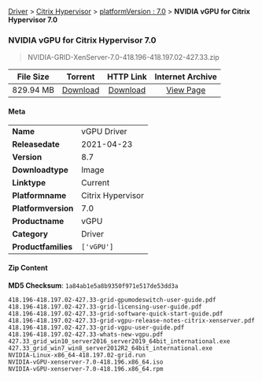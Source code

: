 
[Driver](/README.md)  >  [Citrix Hypervisor](/index/Driver/Citrix_Hypervisor.md)  >  [platformVersion : 7.0](/index/Driver/Citrix_Hypervisor/7.0.md)  >  **NVIDIA vGPU for Citrix Hypervisor 7.0**


###    NVIDIA vGPU for Citrix Hypervisor 7.0

> NVIDIA-GRID-XenServer-7.0-418.196-418.197.02-427.33.zip   


| **File Size** | **Torrent**  | **HTTP Link** | **Internet Archive** |
|:-------------:|:------------:|:-------------:|:--------------------:|
| 829.94 MB |  [Download](https://archive.org/download/nvgpu_NVIDIA-GRID-XenServer-7.0-418.196-418.197.02-427.33.zip/nvgpu_NVIDIA-GRID-XenServer-7.0-418.196-418.197.02-427.33.zip_archive.torrent)       | [Download](https://archive.org/compress/nvgpu_NVIDIA-GRID-XenServer-7.0-418.196-418.197.02-427.33.zip) | [View Page](https://archive.org/details/nvgpu_NVIDIA-GRID-XenServer-7.0-418.196-418.197.02-427.33.zip)       |

#### Meta

<table>
<tr><td><strong>Name</strong></td><td>vGPU Driver</td></tr>
<tr><td><strong>Releasedate</strong></td><td>2021-04-23</td></tr>
<tr><td><strong>Version</strong></td><td>8.7</td></tr>
<tr><td><strong>Downloadtype</strong></td><td>Image</td></tr>
<tr><td><strong>Linktype</strong></td><td>Current</td></tr>
<tr><td><strong>Platformname</strong></td><td>Citrix Hypervisor</td></tr>
<tr><td><strong>Platformversion</strong></td><td>7.0</td></tr>
<tr><td><strong>Productname</strong></td><td>vGPU</td></tr>
<tr><td><strong>Category</strong></td><td>Driver</td></tr>
<tr><td><strong>Productfamilies</strong></td><td><code>['vGPU']</code></td></tr>
</table>

#### Zip Content

**MD5 Checksum**: `1a84ab1e5a8b9350f971e517de53dd3a`

```text
418.196-418.197.02-427.33-grid-gpumodeswitch-user-guide.pdf
418.196-418.197.02-427.33-grid-licensing-user-guide.pdf
418.196-418.197.02-427.33-grid-software-quick-start-guide.pdf
418.196-418.197.02-427.33-grid-vgpu-release-notes-citrix-xenserver.pdf
418.196-418.197.02-427.33-grid-vgpu-user-guide.pdf
418.196-418.197.02-427.33-whats-new-vgpu.pdf
427.33_grid_win10_server2016_server2019_64bit_international.exe
427.33_grid_win7_win8_server2012R2_64bit_international.exe
NVIDIA-Linux-x86_64-418.197.02-grid.run
NVIDIA-vGPU-xenserver-7.0-418.196.x86_64.iso
NVIDIA-vGPU-xenserver-7.0-418.196.x86_64.rpm
```